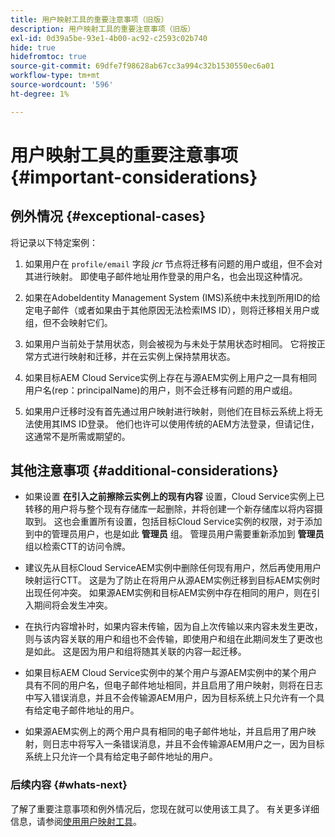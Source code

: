```yaml
---
title: 用户映射工具的重要注意事项（旧版）
description: 用户映射工具的重要注意事项（旧版）
exl-id: 0d39a5be-93e1-4b00-ac92-c2593c02b740
hide: true
hidefromtoc: true
source-git-commit: 69dfe7f98628ab67cc3a994c32b1530550ec6a01
workflow-type: tm+mt
source-wordcount: '596'
ht-degree: 1%

---
```


# 用户映射工具的重要注意事项 {#important-considerations}


## 例外情况 {#exceptional-cases}

将记录以下特定案例：

1. 如果用户在 `profile/email` 字段 *jcr* 节点将迁移有问题的用户或组，但不会对其进行映射。  即使电子邮件地址用作登录的用户名，也会出现这种情况。

1. 如果在AdobeIdentity Management System (IMS)系统中未找到所用ID的给定电子邮件（或者如果由于其他原因无法检索IMS ID），则将迁移相关用户或组，但不会映射它们。

1. 如果用户当前处于禁用状态，则会被视为与未处于禁用状态时相同。 它将按正常方式进行映射和迁移，并在云实例上保持禁用状态。

1. 如果目标AEM Cloud Service实例上存在与源AEM实例上用户之一具有相同用户名(rep：principalName)的用户，则不会迁移有问题的用户或组。

1. 如果用户迁移时没有首先通过用户映射进行映射，则他们在目标云系统上将无法使用其IMS ID登录。  他们也许可以使用传统的AEM方法登录，但请记住，这通常不是所需或期望的。

## 其他注意事项 {#additional-considerations}

* 如果设置 **在引入之前擦除云实例上的现有内容** 设置，Cloud Service实例上已转移的用户将与整个现有存储库一起删除，并将创建一个新存储库以将内容摄取到。 这也会重置所有设置，包括目标Cloud Service实例的权限，对于添加到中的管理员用户，也是如此 **管理员** 组。 管理员用户需要重新添加到 **管理员** 组以检索CTT的访问令牌。

* 建议先从目标Cloud ServiceAEM实例中删除任何现有用户，然后再使用用户映射运行CTT。 这是为了防止在将用户从源AEM实例迁移到目标AEM实例时出现任何冲突。 如果源AEM实例和目标AEM实例中存在相同的用户，则在引入期间将会发生冲突。

* 在执行内容增补时，如果内容未传输，因为自上次传输以来内容未发生更改，则与该内容关联的用户和组也不会传输，即使用户和组在此期间发生了更改也是如此。 这是因为用户和组将随其关联的内容一起迁移。

* 如果目标AEM Cloud Service实例中的某个用户与源AEM实例中的某个用户具有不同的用户名，但电子邮件地址相同，并且启用了用户映射，则将在日志中写入错误消息，并且不会传输源AEM用户，因为目标系统上只允许有一个具有给定电子邮件地址的用户。

* 如果源AEM实例上的两个用户具有相同的电子邮件地址，并且启用了用户映射，则日志中将写入一条错误消息，并且不会传输源AEM用户之一，因为目标系统上只允许一个具有给定电子邮件地址的用户。

### 后续内容 {#whats-next}

了解了重要注意事项和例外情况后，您现在就可以使用该工具了。 有关更多详细信息，请参阅[使用用户映射工具](/help/journey-migration/content-transfer-tool/user-mapping-tool-legacy/using-user-mapping-tool-legacy.md)。
